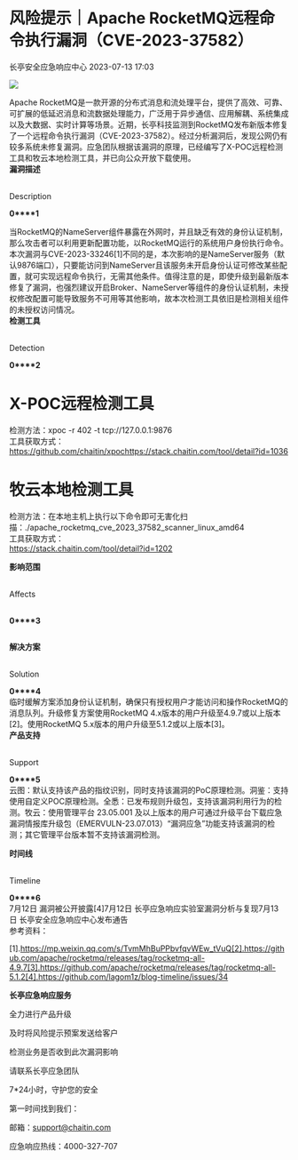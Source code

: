#  风险提示｜Apache RocketMQ远程命令执行漏洞（CVE-2023-37582）   
 长亭安全应急响应中心   2023-07-13 17:03  
  
![](https://mmbiz.qpic.cn/sz_mmbiz_png/FOh11C4BDicSs1DoB7TaflC8Ye5bwJrbSJficmzIqEwu8zKLAJkU1ZJA1xYtZcaTXbSrxiaLFuibMMUUk9dxuoonrw/640?wx_fmt=png "")  
  
Apache RocketMQ是一款开源的分布式消息和流处理平台，提供了高效、可靠、可扩展的低延迟消息和流数据处理能力，广泛用于异步通信、应用解耦、系统集成以及大数据、实时计算等场景。近期，长亭科技监测到RocketMQ发布新版本修复了一个远程命令执行漏洞（CVE-2023-37582）。经过分析漏洞后，发现公网仍有较多系统未修复漏洞。应急团队根据该漏洞的原理，已经编写了X-POC远程检测工具和牧云本地检测工具，并已向公众开放下载使用。  
**漏洞描述**  
  
   
Description   
  
  
  
**0****1**  
  
当RocketMQ的NameServer组件暴露在外网时，并且缺乏有效的身份认证机制，那么攻击者可以利用更新配置功能，以RocketMQ运行的系统用户身份执行命令。本次漏洞与CVE-2023-33246[1]不同的是，本次影响的是NameServer服务（默认9876端口），只要能访问到NameServer且该服务未开启身份认证可修改某些配置，就可实现远程命令执行，无需其他条件。值得注意的是，即使升级到最新版本修复了漏洞，也强烈建议开启Broker、NameServer等组件的身份认证机制，未授权修改配置可能导致服务不可用等其他影响，故本次检测工具依旧是检测相关组件的未授权访问情况。  
**检测工具**  
  
   
Detection   
  
  
  
**0****2**  
#   
# X-POC远程检测工具  
检测方法：xpoc -r 402 -t tcp://127.0.0.1:9876  
工具获取方式：  
https://github.com/chaitin/xpochttps://stack.chaitin.com/tool/detail?id=1036  
#   
# 牧云本地检测工具  
检测方法：在本地主机上执行以下命令即可无害化扫描：./apache_rocketmq_cve_2023_37582_scanner_linux_amd64  
工具获取方式：  
https://stack.chaitin.com/tool/detail?id=1202  
  
**影响范围**  
  
   
Affects  
   
  
  
  
**0****3**  
```
```  
  
**解决方案**  
  
   
Solution   
  
  
  
**0****4**  
临时缓解方案添加身份认证机制，确保只有授权用户才能访问和操作RocketMQ的消息队列。升级修复方案使用RocketMQ 4.x版本的用户升级至4.9.7或以上版本[2]。使用RocketMQ 5.x版本的用户升级至5.1.2或以上版本[3]。  
**产品支持**  
  
   
Support   
  
  
  
**0****5**  
云图：默认支持该产品的指纹识别，同时支持该漏洞的PoC原理检测。洞鉴：支持使用自定义POC原理检测。全悉：已发布规则升级包，支持该漏洞利用行为的检测。牧云：使用管理平台 23.05.001 及以上版本的用户可通过升级平台下载应急漏洞情报库升级包（EMERVULN-23.07.013）“漏洞应急”功能支持该漏洞的检测；其它管理平台版本暂不支持该漏洞检测。  
  
**时间线**  
  
   
Timeline   
  
  
  
**0****6**  
7月12日 漏洞被公开披露[4]7月12日 长亭应急响应实验室漏洞分析与复现7月13日 长亭安全应急响应中心发布通告  
参考资料：  
  
[1].https://mp.weixin.qq.com/s/TvmMhBuPPbvfqvWEw_tVuQ[2].https://github.com/apache/rocketmq/releases/tag/rocketmq-all-4.9.7[3].https://github.com/apache/rocketmq/releases/tag/rocketmq-all-5.1.2[4].https://github.com/lagom1z/blog-timeline/issues/34  
  
  
**长亭应急响应服务**  
  
  
  
  
全力进行产品升级  
  
及时将风险提示预案发送给客户  
  
检测业务是否收到此次漏洞影响  
  
请联系长亭应急团队  
  
7*24小时，守护您的安全  
  
  
第一时间找到我们：  
  
邮箱：support@chaitin.com  
  
应急响应热线：4000-327-707  
  
